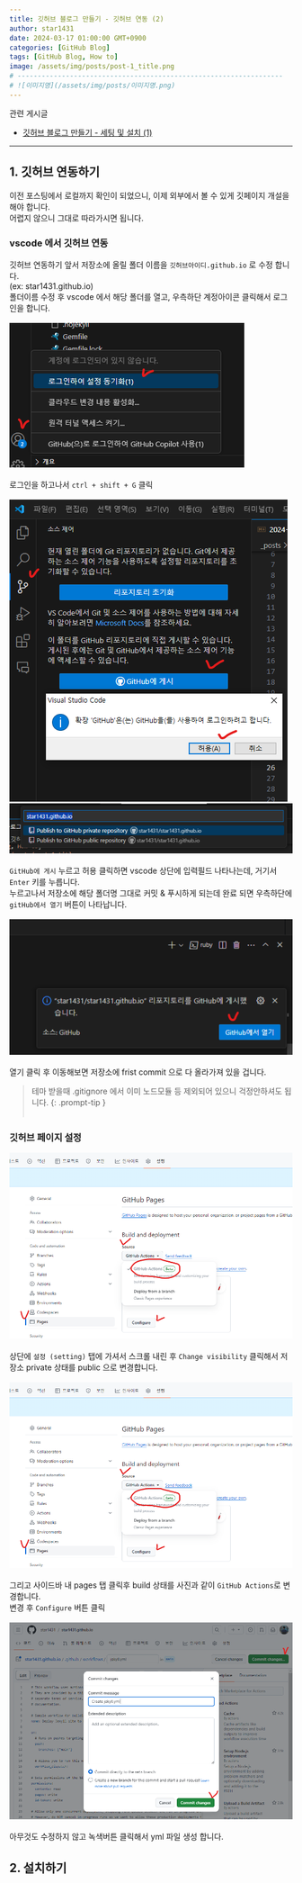 ```yaml
---
title: 깃허브 블로그 만들기 - 깃허브 연동 (2)
author: star1431
date: 2024-03-17 01:00:00 GMT+0900
categories: [GitHub Blog]
tags: [GitHub Blog, How to]
image: /assets/img/posts/post-1_title.png
# ------------------------------------------------------------------
# ![이미지명](/assets/img/posts/이미지명.png)
---
```


관련 게시글 <br>
* [깃허브 블로그 만들기 - 세팅 및 설치 (1)](/posts/post01_깃허브_블로그_만들기-(1)/)

------


## 1. 깃허브 연동하기
이전 포스팅에서 로컬까지 확인이 되었으니, 이제 외부에서 볼 수 있게 깃페이지 개설을 해야 합니다. <br>
어렵지 않으니 그대로 따라가시면 됩니다.


### vscode 에서 깃허브 연동

깃허브 연동하기 앞서 저장소에 올릴 폴더 이름을 `깃허브아이디.github.io` 로 수정 합니다. <br>
(ex: star1431.github.io) <br>
폴더이름 수정 후 vscode 에서 해당 폴더를 열고, 우측하단 계정아이콘 클릭해서 로그인을 합니다. <br><br>
![post-2-01](/assets/img/posts/post-2-01.png)
<br><br>
로그인을 하고나서 `ctrl + shift + G` 클릭
<br><br>
![post-2-02](/assets/img/posts/post-2-02.png)
![post-2-03](/assets/img/posts/post-2-03.png)
<br><br>
`GitHub에 게시` 누르고 허용 클릭하면 vscode 상단에 입력필드 나타나는데, 거기서 `Enter` 키를 누릅니다.<br>
누르고나서 저장소에 해당 폴더명 그대로 커밋 & 푸시하게 되는데 완료 되면 우측하단에 `gitHub에서 열기` 버튼이 나타납니다.
<br><br>
![post-2-04](/assets/img/posts/post-2-04.png)
<br><br>
열기 클릭 후 이동해보면 저장소에 frist commit 으로 다 올라가져 있을 겁니다.<br>

> 테마 받을때 .gitignore 에서 이미 노드모듈 등 제외되어 있으니 걱정안하셔도 됩니다. 
{: .prompt-tip }
<br><br>

### 깃허브 페이지 설정
![post-2-05](/assets/img/posts/post-2-05.png)
<br><br>
상단에 `설정 (setting)` 탭에 가셔서 스크롤 내린 후 `Change visibility` 클릭해서 
저장소 private 상태를 public 으로 변경합니다.
<br><br>
![post-2-06](/assets/img/posts/post-2-06.png)
<br><br>
그리고 사이드바 내 pages 탭 클릭후 build 상태를 사진과 같이 `GitHub Actions`로 변경합니다. <br>
변경 후 `Configure` 버튼 클릭
<br><br>
![post-2-07](/assets/img/posts/post-2-07.png)
<br><br>
아무것도 수정하지 않고 녹색버튼 클릭해서 yml 파일 생성 합니다.

## 2. 설치하기
